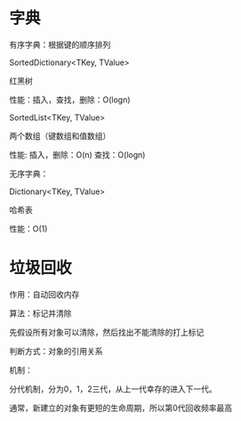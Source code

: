# 字典

有序字典：根据键的顺序排列

SortedDictionary<TKey, TValue>

红黑树

性能：插入，查找，删除：O(logn)

SortedList<TKey, TValue>

两个数组（键数组和值数组）

性能: 插入，删除：O(n) 查找：O(logn)

无序字典：

Dictionary<TKey, TValue>

哈希表

性能：O(1)

# 垃圾回收

作用：自动回收内存

算法：标记并清除

先假设所有对象可以清除，然后找出不能清除的打上标记

判断方式：对象的引用关系

机制：

分代机制，分为0，1，2三代，从上一代幸存的进入下一代。

通常，新建立的对象有更短的生命周期，所以第0代回收频率最高

